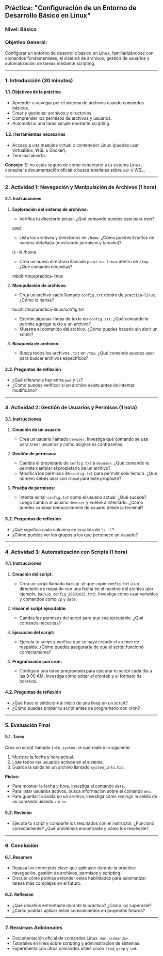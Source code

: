 ## **Práctica: "Configuración de un Entorno de Desarrollo Básico en Linux"**

### **Nivel:** Básico

### **Objetivo General:**

Configurar un entorno de desarrollo básico en Linux, familiarizándose con comandos fundamentales, el sistema de archivos, gestión de usuarios y automatización de tareas mediante scripting.

---

### **1. Introducción (30 minutos)**

#### **1.1. Objetivos de la práctica**

- Aprender a navegar por el sistema de archivos usando comandos básicos.
- Crear y gestionar archivos y directorios.
- Comprender los permisos de archivos y usuarios.
- Automatizar una tarea simple mediante scripting.

#### **1.2. Herramientas necesarias**

- Acceso a una máquina virtual o contenedor Linux (puedes usar VirtualBox, WSL o Docker).
- Terminal abierta.

**Consejo:** Si no estás seguro de cómo conectarte a tu sistema Linux, consulta la documentación oficial o busca tutoriales sobre `ssh` o WSL.

---

### **2. Actividad 1: Navegación y Manipulación de Archivos (1 hora)**

#### **2.1. Instrucciones**

1. **Exploración del sistema de archivos:**

   - Verifica tu directorio actual. ¿Qué comando puedes usar para esto?

   pwd

   - Lista los archivos y directorios en `/home`. ¿Cómo puedes listarlos de manera detallada (mostrando permisos y tamaño)?

   ls -lh /home

   - Crea un nuevo directorio llamado `practica-linux` dentro de `/tmp`. ¿Qué comando necesitas?

   mkdir /tmp/practica-linux

2. **Manipulación de archivos:**

   - Crea un archivo vacío llamado `config.txt` dentro de `practica-linux`. ¿Cómo lo harías?

   touch /tmp/practica-linux/config.txt

   - Escribe algunas líneas de texto en `config.txt`. ¿Qué comando te permite agregar texto a un archivo?
   - Muestra el contenido del archivo. ¿Cómo puedes hacerlo sin abrir un editor?

3. **Búsqueda de archivos:**
   - Busca todos los archivos `.txt` en `/tmp`. ¿Qué comando puedes usar para buscar archivos específicos?

#### **2.2. Preguntas de reflexión**

- ¿Qué diferencia hay entre `pwd` y `ls`?
- ¿Cómo puedes verificar si un archivo existe antes de intentar modificarlo?

---

### **3. Actividad 2: Gestión de Usuarios y Permisos (1 hora)**

#### **3.1. Instrucciones**

1. **Creación de un usuario:**

   - Crea un usuario llamado `devuser`. Investiga qué comando se usa para crear usuarios y cómo asignarles contraseñas.

2. **Gestión de permisos:**

   - Cambia el propietario de `config.txt` a `devuser`. ¿Qué comando te permite cambiar el propietario de un archivo?
   - Modifica los permisos de `config.txt` para permitir solo lectura. ¿Qué número debes usar con `chmod` para este propósito?

3. **Prueba de permisos:**
   - Intenta editar `config.txt` como el usuario actual. ¿Qué sucede? Luego cambia al usuario `devuser` y vuelve a intentarlo. ¿Cómo puedes cambiar temporalmente de usuario desde la terminal?

#### **3.2. Preguntas de reflexión**

- ¿Qué significa cada columna en la salida de `ls -l`?
- ¿Cómo puedes ver los grupos a los que pertenece un usuario?

---

### **4. Actividad 3: Automatización con Scripts (1 hora)**

#### **4.1. Instrucciones**

1. **Creación del script:**

   - Crea un script llamado `backup.sh` que copie `config.txt` a un directorio de respaldo con una fecha en el nombre del archivo (por ejemplo, `backup_config_20231015.txt`). Investiga cómo usar variables y comandos como `cp` y `date`.

2. **Hacer el script ejecutable:**

   - Cambia los permisos del script para que sea ejecutable. ¿Qué comando necesitas?

3. **Ejecución del script:**

   - Ejecuta tu script y verifica que se haya creado el archivo de respaldo. ¿Cómo puedes asegurarte de que el script funcionó correctamente?

4. **Programación con cron:**
   - Configura una tarea programada para ejecutar tu script cada día a las 8:00 AM. Investiga cómo editar el crontab y el formato de horarios.

#### **4.2. Preguntas de reflexión**

- ¿Qué hace el símbolo `#` al inicio de una línea en un script?
- ¿Cómo puedes probar tu script antes de programarlo con cron?

---

### **5. Evaluación Final**

#### **5.1. Tarea**

Crea un script llamado `info_system.sh` que realice lo siguiente:

1. Muestre la fecha y hora actual.
2. Liste todos los usuarios activos en el sistema.
3. Guarde la salida en un archivo llamado `system_info.txt`.

**Pistas:**

- Para mostrar la fecha y hora, investiga el comando `date`.
- Para listar usuarios activos, busca información sobre el comando `who`.
- Para guardar la salida en un archivo, investiga cómo redirigir la salida de un comando usando `>` o `>>`.

#### **5.2. Revisión**

- Ejecuta tu script y comparte los resultados con el instructor. ¿Funcionó correctamente? ¿Qué problemas encontraste y cómo los resolviste?

---

### **6. Conclusión**

#### **6.1. Resumen**

- Repasa los conceptos clave que aplicaste durante la práctica: navegación, gestión de archivos, permisos y scripting.
- Discute cómo podrías extender estas habilidades para automatizar tareas más complejas en el futuro.

#### **6.2. Reflexión**

- ¿Qué desafíos enfrentaste durante la práctica? ¿Cómo los superaste?
- ¿Cómo podrías aplicar estos conocimientos en proyectos futuros?

---

### **7. Recursos Adicionales**

- Documentación oficial de comandos Linux: `man <comando>`.
- Tutoriales en línea sobre scripting y administración de sistemas.
- Experimenta con otros comandos útiles como `find`, `grep` y `sed`.

